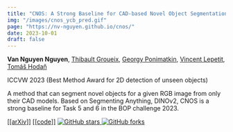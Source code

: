 ```yaml
---
title: "CNOS: A Strong Baseline for CAD-based Novel Object Segmentation"
img: "/images/cnos_ycb_pred.gif"
page: "https://nv-nguyen.github.io/cnos/"
date: 2023-10-01
draft: false
---
```

**Van Nguyen Nguyen**, [Thibault Groueix](http://imagine.enpc.fr/~groueixt/), [Georgy Ponimatkin](https://ponimatkin.github.io/), [Vincent Lepetit](https://vincentlepetit.github.io/), [Tomáš Hodaň](https://thodan.github.io/)

ICCVW 2023 <span class="red">(Best Method Award for 2D detection of unseen objects)</span> 
 
A method that can segment novel objects for a given RGB image from only their CAD models. Based on Segmenting Anything, DINOv2, CNOS is a strong baseline for Task 5 and 6 in the BOP challenge 2023.

<span class="links-line">
  <a href="https://arxiv.org/pdf/2307.11067">[[arXiv]]</a>
  <a href="https://github.com/nv-nguyen/cnos">[[code]]</a>
  <a href="https://github.com/nv-nguyen/cnos/stargazers">
    <img src="https://img.shields.io/github/stars/nv-nguyen/cnos?style=social" alt="GitHub stars">
  </a>
  <a href="https://github.com/nv-nguyen/cnos/network/members">
    <img src="https://img.shields.io/github/forks/nv-nguyen/cnos?style=social" alt="GitHub forks">
  </a>
</span>
